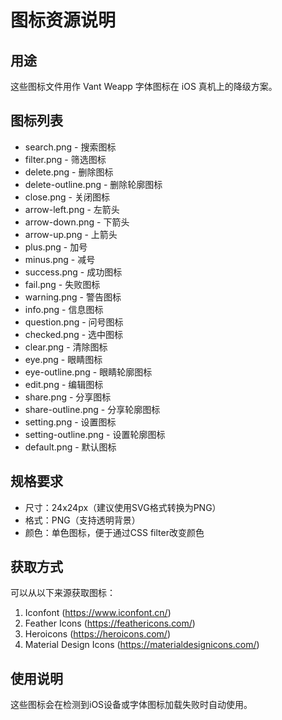 # 图标资源说明

## 用途
这些图标文件用作 Vant Weapp 字体图标在 iOS 真机上的降级方案。

## 图标列表
- search.png - 搜索图标
- filter.png - 筛选图标  
- delete.png - 删除图标
- delete-outline.png - 删除轮廓图标
- close.png - 关闭图标
- arrow-left.png - 左箭头
- arrow-down.png - 下箭头
- arrow-up.png - 上箭头
- plus.png - 加号
- minus.png - 减号
- success.png - 成功图标
- fail.png - 失败图标
- warning.png - 警告图标
- info.png - 信息图标
- question.png - 问号图标
- checked.png - 选中图标
- clear.png - 清除图标
- eye.png - 眼睛图标
- eye-outline.png - 眼睛轮廓图标
- edit.png - 编辑图标
- share.png - 分享图标
- share-outline.png - 分享轮廓图标
- setting.png - 设置图标
- setting-outline.png - 设置轮廓图标
- default.png - 默认图标

## 规格要求
- 尺寸：24x24px（建议使用SVG格式转换为PNG）
- 格式：PNG（支持透明背景）
- 颜色：单色图标，便于通过CSS filter改变颜色

## 获取方式
可以从以下来源获取图标：
1. Iconfont (https://www.iconfont.cn/)
2. Feather Icons (https://feathericons.com/)
3. Heroicons (https://heroicons.com/)
4. Material Design Icons (https://materialdesignicons.com/)

## 使用说明
这些图标会在检测到iOS设备或字体图标加载失败时自动使用。
